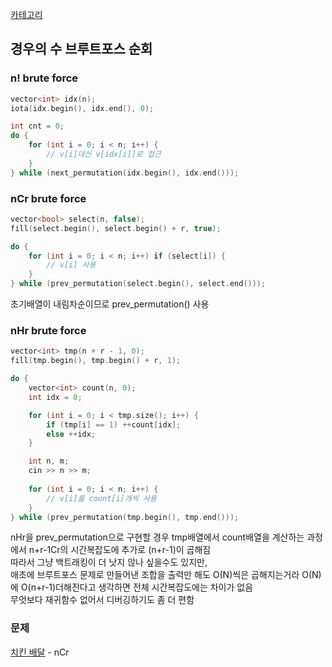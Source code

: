 [카테고리](/README.md)
## 경우의 수 브루트포스 순회
### n! brute force
```cpp
vector<int> idx(n);
iota(idx.begin(), idx.end(), 0);

int cnt = 0;
do {
    for (int i = 0; i < n; i++) {
        // v[i]대신 v[idx[i]]로 접근
    }
} while (next_permutation(idx.begin(), idx.end()));
```

### nCr brute force
```cpp
vector<bool> select(n, false);
fill(select.begin(), select.begin() + r, true);

do {
    for (int i = 0; i < n; i++) if (select[i]) {
        // v[i] 사용
    }
} while (prev_permutation(select.begin(), select.end()));
```
초기배열이 내림차순이므로 prev_permutation() 사용

### nHr brute force
```cpp
vector<int> tmp(n + r - 1, 0);
fill(tmp.begin(), tmp.begin() + r, 1);

do {
    vector<int> count(n, 0);
    int idx = 0;

    for (int i = 0; i < tmp.size(); i++) {
        if (tmp[i] == 1) ++count[idx];
        else ++idx;
    }

    int n, m;
    cin >> n >> m;
    
    for (int i = 0; i < n; i++) {
        // v[i]를 count[i]개씩 사용
    }
} while (prev_permutation(tmp.begin(), tmp.end()));
```
nHr을 prev_permutation으로 구현할 경우 tmp배열에서 count배열을 계산하는 과정에서 n+r-1Cr의 시간복잡도에 추가로 (n+r-1)이 곱해짐   
따라서 그냥 백트래킹이 더 낫지 않나 싶을수도 있지만,   
애초에 브루트포스 문제로 만들어낸 조합을 출력만 해도 O(N)씩은 곱해지는거라 O(N)에 O(n+r-1)더해진다고 생각하면 전체 시간복잡도에는 차이가 없음   
무엇보다 재귀함수 없어서 디버깅하기도 좀 더 편함   

### 문제
[치킨 배달](https://www.acmicpc.net/problem/15686) - nCr   